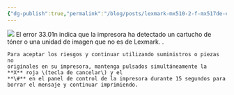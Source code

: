 ```yaml
---
{"dg-publish":true,"permalink":"/blog/posts/lexmark-mx510-2-f-mx517de-error-33-01-n-28-solucion-29/","dgPassFrontmatter":true}
---
```


![](../fetched_images\rect1620.png)
  El error 33.01n indica que la impresora ha detectado un cartucho de tóner o
  una unidad de imagen que no es de Lexmark. . 

    Para aceptar los riesgos y continuar utilizando suministros o piezas no
    originales en su impresora, mantenga pulsados simultáneamente la
    **X** roja \(tecla de cancelar\) y el
    **\#** en el panel de control de la impresora durante 15 segundos para
    borrar el mensaje y continuar imprimiendo. 
  
